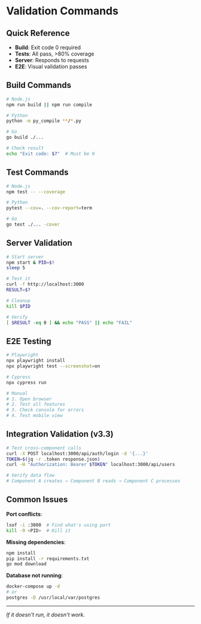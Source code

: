 # Validation Commands

## Quick Reference
- **Build**: Exit code 0 required
- **Tests**: All pass, >80% coverage
- **Server**: Responds to requests
- **E2E**: Visual validation passes

## Build Commands
```bash
# Node.js
npm run build || npm run compile

# Python
python -m py_compile **/*.py

# Go
go build ./...

# Check result
echo "Exit code: $?"  # Must be 0
```

## Test Commands
```bash
# Node.js
npm test -- --coverage

# Python
pytest --cov=. --cov-report=term

# Go
go test ./... -cover
```

## Server Validation
```bash
# Start server
npm start & PID=$!
sleep 5

# Test it
curl -f http://localhost:3000
RESULT=$?

# Cleanup
kill $PID

# Verify
[ $RESULT -eq 0 ] && echo "PASS" || echo "FAIL"
```

## E2E Testing
```bash
# Playwright
npx playwright install
npx playwright test --screenshot=on

# Cypress
npx cypress run

# Manual
# 1. Open browser
# 2. Test all features
# 3. Check console for errors
# 4. Test mobile view
```

## Integration Validation (v3.3)
```bash
# Test cross-component calls
curl -X POST localhost:3000/api/auth/login -d '{...}'
TOKEN=$(jq -r .token response.json)
curl -H "Authorization: Bearer $TOKEN" localhost:3000/api/users

# Verify data flow
# Component A creates → Component B reads → Component C processes
```

## Common Issues

**Port conflicts**:
```bash
lsof -i :3000  # Find what's using port
kill -9 <PID>  # Kill it
```

**Missing dependencies**:
```bash
npm install
pip install -r requirements.txt
go mod download
```

**Database not running**:
```bash
docker-compose up -d
# or
postgres -D /usr/local/var/postgres
```

---
*If it doesn't run, it doesn't work.*